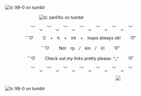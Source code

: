 ![Ic 98-0 on tumblr](https://i.postimg.cc/B6pMD64L/Untitled501-20240618221119.png)

　　　　　　　　![Ic zan0tix on tumblr](https://i.postimg.cc/sxrvhtpv/ezgif-1-db6bc3e100.gif)

<p align="center"> ︶　‿　︶　‿　︶　‿　︶　‿　︶　‿　︶　‿　︶　　 </p>

<p align="center">	⃕ ♡  　　C　+　h　+　int　+　inspo always ok!  　　♡	⃕ 		 </p>

<p align="center">	⃕ ♡  　　Not　rp　/　kin　/　irl  　　♡	⃕ 		 </p>

<p align="center">	⃕ ♡  　　Check out my links pretty please. ^_^  　　♡	⃕ 		 </p>

<p align="center"> ︶　‿　︶　‿　︶　‿　︶　‿　︶　‿　︶　‿　︶　　 </p>

　　　　　　　　　　　　　　　　　　　　　　　　　　![](https://komarev.com/ghpvc/?username=ultjake&color=1f9400)

![Ic 98-0 on tumblr](https://i.postimg.cc/wMBFkpjW/Untitled501-20240618221136.png)
